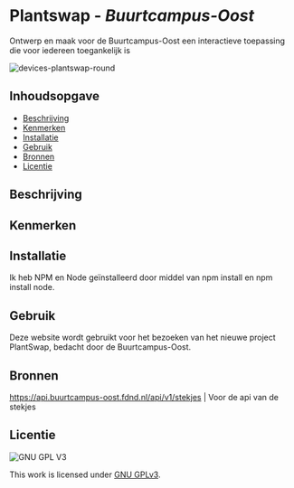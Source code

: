 # Plantswap - _Buurtcampus-Oost_

Ontwerp en maak voor de Buurtcampus-Oost een interactieve toepassing die voor iedereen toegankelijk is

![devices-plantswap-round](https://user-images.githubusercontent.com/112861375/230187328-dd06ff5e-4da1-45c0-a1b5-a91bcf2c52ca.png)


## Inhoudsopgave

- [Beschrijving](#beschrijving)
- [Kenmerken](#kenmerken)
- [Installatie](#installatie)
- [Gebruik](#gebruik)
- [Bronnen](#bronnen)
- [Licentie](#licentie)

## Beschrijving

<!-- In de Beschrijving staat hoe je project er uit ziet, hoe het werkt en wat je er mee kan. -->

## Kenmerken

<!-- Bij Kenmerken staat welke technieken zijn gebruikt en hoe. Wat is de HTML structuur? Wat zijn de belangrijkste dingen in CSS? Wat is er met Javascript gedaan en hoe? Misschien heb je een framwork of library gebruikt? -->

## Installatie

Ik heb NPM en Node geïnstalleerd door middel van npm install en npm install node.

## Gebruik

Deze website wordt gebruikt voor het bezoeken van het nieuwe project PlantSwap, bedacht door de Buurtcampus-Oost.

## Bronnen

https://api.buurtcampus-oost.fdnd.nl/api/v1/stekjes | Voor de api van de stekjes

## Licentie

![GNU GPL V3](https://www.gnu.org/graphics/gplv3-127x51.png)

This work is licensed under [GNU GPLv3](./LICENSE).
